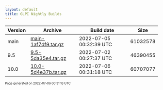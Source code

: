 ```yaml
---
layout: default
title: GLPI Nightly Builds
---
```


Version|Archive|Build date|Size
---|---|---|---
main|[main-1af7df9.tar.gz](main-1af7df9.tar.gz)|2022-07-05 00:32:39 UTC|61032578
9.5|[9.5-5da35e4.tar.gz](9.5-5da35e4.tar.gz)|2022-07-02 00:27:37 UTC|46390455
10.0|[10.0-5d4e37b.tar.gz](10.0-5d4e37b.tar.gz)|2022-07-06 00:31:18 UTC|60707077

<font size="1">Page generated on 2022-07-06 00:31:18 UTC</font>

